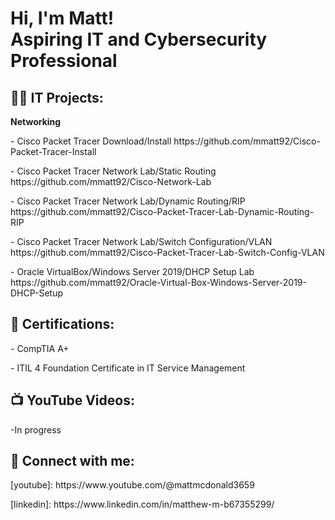 <h1>Hi, I'm Matt! <br/>
Aspiring IT and Cybersecurity Professional</h1>
<h2>👨‍💻 IT Projects:</h2>
<b>Networking</b>

<p>- Cisco Packet Tracer Download/Install https://github.com/mmatt92/Cisco-Packet-Tracer-Install </p>
<p>- Cisco Packet Tracer Network Lab/Static Routing https://github.com/mmatt92/Cisco-Network-Lab </p>
<p>- Cisco Packet Tracer Network Lab/Dynamic Routing/RIP https://github.com/mmatt92/Cisco-Packet-Tracer-Lab-Dynamic-Routing-RIP </p>
<p>- Cisco Packet Tracer Network Lab/Switch Configuration/VLAN https://github.com/mmatt92/Cisco-Packet-Tracer-Lab-Switch-Config-VLAN</p>
<p>- Oracle VirtualBox/Windows Server 2019/DHCP Setup Lab https://github.com/mmatt92/Oracle-Virtual-Box-Windows-Server-2019-DHCP-Setup</p>
<h2>📄 Certifications:</h2>
<p>- CompTIA A+</p>
<p>- ITIL 4 Foundation Certificate in IT Service Management</p>
<h2>📺 YouTube Videos:</h2>
<p>-In progress</p>



<h2> 🤳 Connect with me:</h2>
<p>[youtube]: https://www.youtube.com/@mattmcdonald3659</p>
<p>[linkedin]: https://www.linkedin.com/in/matthew-m-b67355299/ </p>                                                                                                                                    


<!--
**mmatt92/mmatt92** is a ✨ _special_ ✨ repository because its `README.md` (this file) appears on your GitHub profile.

Here are some ideas to get you started:

- 🔭 I’m currently working on ...
- 🌱 I’m currently learning ...
- 👯 I’m looking to collaborate on ...
- 🤔 I’m looking for help with ...
- 💬 Ask me about ...
- 📫 How to reach me: ...
- 😄 Pronouns: ...
- ⚡ Fun fact: ...
-->
